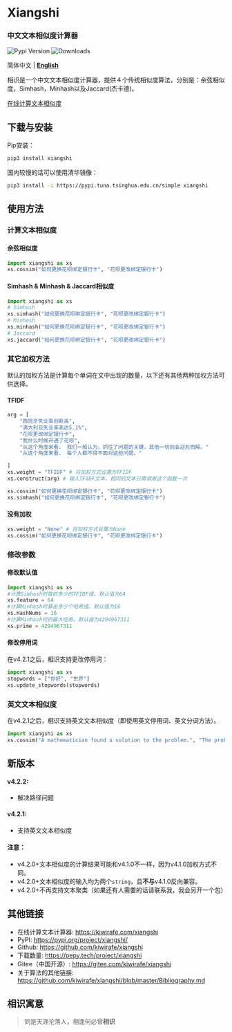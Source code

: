 # Xiangshi

### 中文文本相似度计算器

![Pypi Version](https://img.shields.io/pypi/v/xiangshi?label=version)
![Downloads](https://static.pepy.tech/badge/xiangshi)

简体中文 | **[English](README_en.md)**

相识是一个中文文本相似度计算器，提供４个传统相似度算法，分别是：余弦相似度，Simhash，Minhash以及Jaccard(杰卡德)。

[在线计算文本相似度](https://kiwirafe.pythonanywhere.com/xiangshi)

## 下载与安装
Pip安装：
```sh
pip3 install xiangshi
```
国内较慢的话可以使用清华镜像：
```sh
pip3 install -i https://pypi.tuna.tsinghua.edu.cn/simple xiangshi
```


## 使用方法
### 计算文本相似度
#### 余弦相似度
```python
import xiangshi as xs
xs.cossim("如何更换花呗绑定银行卡", "花呗更改绑定银行卡")
```

#### Simhash & Minhash & Jaccard相似度
```python
import xiangshi as xs
# Simhash
xs.simhash("如何更换花呗绑定银行卡", "花呗更改绑定银行卡")
# Minhash
xs.minhash("如何更换花呗绑定银行卡", "花呗更改绑定银行卡")
# Jaccard
xs.jaccard("如何更换花呗绑定银行卡", "花呗更改绑定银行卡")
```

### 其它加权方法 
默认的加权方法是计算每个单词在文中出现的数量，以下还有其他两种加权方法可供选择。
#### TFIDF
```python
arg = [
    "西班牙失业率创新高",
    "澳大利亚失业率高达5.1%",
    "花呗更改绑定银行卡",
    "我什么时候开通了花呗",
    "从这个角度来看， 我们一般认为，抓住了问题的关键，其他一切则会迎刃而解。"
    "从这个角度来看， 每个人都不得不面对这些问题。"

]
xs.weight = "TFIDF" # 将加权方式设置为TFIDF
xs.construct(arg) # 输入TFIDF文本，相同的文本只需调用这个函数一次

xs.cossim("如何更换花呗绑定银行卡", "花呗更改绑定银行卡")
xs.simhash("如何更换花呗绑定银行卡", "花呗更改绑定银行卡")
```

#### 没有加权
```python
xs.weight = "None" # 将加权方式设置为None
xs.cossim("如何更换花呗绑定银行卡", "花呗更改绑定银行卡")
```

### 修改参数
#### 修改默认值
```python
import xiangshi as xs
#计算Simhash时取前多少的TFIDF值。默认值为64
xs.feature = 64
#计算Minhash时算出多少个哈希值。默认值为16
xs.HashNums = 16
#计算Minhash时的最大哈希。默认值为4294967311
xs.prime = 4294967311
```

#### 修改停用词
在v4.2.1之后，相识支持更改停用词：
```python
import xiangshi as xs
stopwords = ["你好", "世界"]
xs.update_stopwords(stopwords)
```

### 英文文本相似度
在v4.2.1之后，相识支持英文文本相似度（即使用英文停用词、英文分词方法）。
```python
import xiangshi as xs
xs.cossim("A mathematician found a solution to the problem.", "The problem was solved by a young mathematician.")
```


## 新版本
#### v4.2.2:
  - 解决路径问题
#### v4.2.1:
  - 支持英文文本相似度
#### 注意：
  - v4.2.0+文本相似度的计算结果可能和v4.1.0不一样，因为v4.1.0加权方式不同。
  - v4.2.0+文本相似度的输入均为两个`string`，且**不与**v4.1.0反向兼容。
  - v4.2.0+不再支持文本聚类（如果还有人需要的话请联系我，我会另开一个包）


## 其他链接
  - 在线计算文本计算器:
  https://kiwirafe.com/xiangshi
  - PyPI:
  https://pypi.org/project/xiangshi/
  - Github:
  https://github.com/kiwirafe/xiangshi
  - 下载数量:
  https://pepy.tech/project/xiangshi
  - Gitee（中国开源）:
  https://gitee.com/kiwirafe/xiangshi
  - 关于算法的其他链接:
  https://github.com/kiwirafe/xiangshi/blob/master/Bibliography.md


## 相识寓意
>同是天涯沦落人，相逢何必曾**相识**